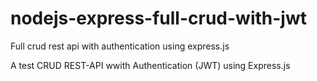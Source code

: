 # nodejs-express-full-crud-with-jwt
Full crud rest api with authentication using express.js

A test CRUD REST-API wwith Authentication (JWT) using Express.js
